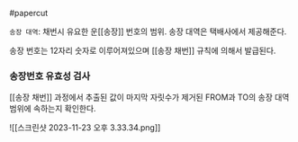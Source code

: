 #papercut 

`송장 대역`: 채번시 유요한 운[[송장]] 번호의 범위. 
송장 대역은 택배사에서 제공해준다.

송장 번호는 12자리 숫자로 이루어져있으며 [[송장 채번]] 규칙에 의해서 발급된다.
### 송장번호 유효성 검사

[[송장 채번]] 과정에서 추출된 값이 마지막 자릿수가 제거된 FROM과 TO의 송장 대역 범위에 속하는지 확인한다.

![[스크린샷 2023-11-23 오후 3.33.34.png]]
